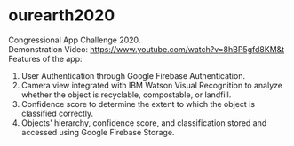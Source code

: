 # ourearth2020
Congressional App Challenge 2020.   
Demonstration Video: https://www.youtube.com/watch?v=8hBP5gfd8KM&t
Features of the app: 
1. User Authentication through Google Firebase Authentication.
2. Camera view integrated with IBM Watson Visual Recognition to analyze whether the object is recyclable, compostable, or landfill.
3. Confidence score to determine the extent to which the object is classified correctly.
4. Objects' hierarchy, confidence score, and classification stored and accessed using Google Firebase Storage.
